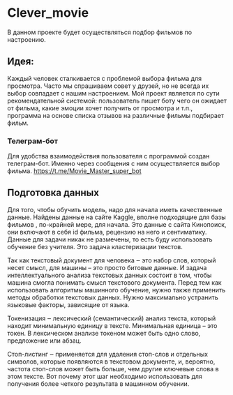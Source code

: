 # Clever_movie
В данном проекте будет осуществляться подбор фильмов по настроению.
## Идея:
Каждый человек сталкивается с проблемой выбора фильма для просмотра. Часто мы спрашиваем совет у друзей, но не всегда их выбор совпадает с нашим настроением. Мой проект является по сути рекомендательной системой: пользователь пишет боту чего он ожидает от фильма, какие эмоции хочет получить от просмотра и т.п., программа на основе списка отзывов на различные фильмы подбирает фильм.
### Телеграм-бот
Для удобства взаимодействия пользователя с программой создан телеграм-бот. Именно через сообщения с ним осуществляется выбор фильма.
https://t.me/Movie_Master_super_bot
## Подготовка данных
Для того, чтобы обучить модель, надо для начала иметь качественные данные.
Найдены данные на сайте Kaggle, вполне подходящие для базы фильмов , по-крайней мере, для начала. Это данные с сайта Кинопоиск, они включают в себя id фильма, рецензию на него и сентиматику. 
Данные для задачи никак не размечены, то есть буду использовать обучение без учителя. Это задача кластеризации текстов. 


Так как текстовый документ для человека ‒ это набор слов, который несет смысл, для машины – это просто битовые данные. И задача интеллектуального анализа текстовых данных состоит в том, чтобы машина смогла понимать смысл текстового документа. Перед тем как использовать алгоритмы машинного обучение, нужно также применить методы обработки текстовых данных. Нужно максимально устранить языковые факторы, зависящие от языка. 

Токенизация ‒ лексический (семантический) анализ текста, который находит минимальную единицу в тексте. Минимальная единица – это токен. В лексическом анализе токеном может быть одно слово, предложение или абзац.

Стоп-листинг ‒ применяется для удаления стоп-слов и отдельных символов, которые появляются в текстовом документе, и, вероятно, частота стоп-слов может быть больше, чем другие ключевые слова в этом тексте. Вот почему этот шаг необходимо использовать для получения более четкого результата в машинном обучении.

